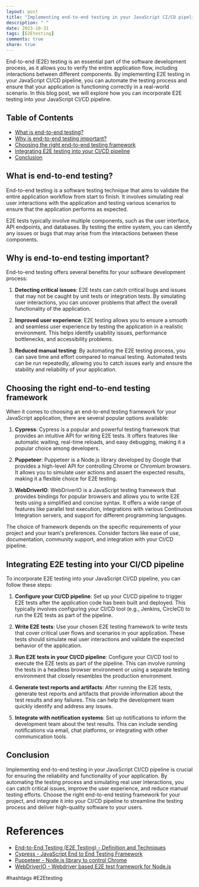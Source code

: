 ```yaml
---
layout: post
title: "Implementing end-to-end testing in your JavaScript CI/CD pipeline"
description: " "
date: 2023-10-31
tags: [E2Etesting]
comments: true
share: true
---
```


End-to-end (E2E) testing is an essential part of the software development process, as it allows you to verify the entire application flow, including interactions between different components. By implementing E2E testing in your JavaScript CI/CD pipeline, you can automate the testing process and ensure that your application is functioning correctly in a real-world scenario. In this blog post, we will explore how you can incorporate E2E testing into your JavaScript CI/CD pipeline.

## Table of Contents

- [What is end-to-end testing?](#what-is-end-to-end-testing)
- [Why is end-to-end testing important?](#why-is-end-to-end-testing-important)
- [Choosing the right end-to-end testing framework](#choosing-the-right-end-to-end-testing-framework)
- [Integrating E2E testing into your CI/CD pipeline](#integrating-e2e-testing-into-your-cicd-pipeline)
- [Conclusion](#conclusion)

## What is end-to-end testing?

End-to-end testing is a software testing technique that aims to validate the entire application workflow from start to finish. It involves simulating real user interactions with the application and testing various scenarios to ensure that the application performs as expected.

E2E tests typically involve multiple components, such as the user interface, API endpoints, and databases. By testing the entire system, you can identify any issues or bugs that may arise from the interactions between these components.

## Why is end-to-end testing important?

End-to-end testing offers several benefits for your software development process:

1. **Detecting critical issues**: E2E tests can catch critical bugs and issues that may not be caught by unit tests or integration tests. By simulating user interactions, you can uncover problems that affect the overall functionality of the application.

2. **Improved user experience**: E2E testing allows you to ensure a smooth and seamless user experience by testing the application in a realistic environment. This helps identify usability issues, performance bottlenecks, and accessibility problems.

3. **Reduced manual testing**: By automating the E2E testing process, you can save time and effort compared to manual testing. Automated tests can be run repeatedly, allowing you to catch issues early and ensure the stability and reliability of your application.

## Choosing the right end-to-end testing framework

When it comes to choosing an end-to-end testing framework for your JavaScript application, there are several popular options available:

1. **Cypress**: Cypress is a popular and powerful testing framework that provides an intuitive API for writing E2E tests. It offers features like automatic waiting, real-time reloads, and easy debugging, making it a popular choice among developers.

2. **Puppeteer**: Puppeteer is a Node.js library developed by Google that provides a high-level API for controlling Chrome or Chromium browsers. It allows you to simulate user actions and assert the expected results, making it a flexible choice for E2E testing.

3. **WebDriverIO**: WebDriverIO is a JavaScript testing framework that provides bindings for popular browsers and allows you to write E2E tests using a simplified and concise syntax. It offers a wide range of features like parallel test execution, integrations with various Continuous Integration servers, and support for different programming languages.

The choice of framework depends on the specific requirements of your project and your team's preferences. Consider factors like ease of use, documentation, community support, and integration with your CI/CD pipeline.

## Integrating E2E testing into your CI/CD pipeline

To incorporate E2E testing into your JavaScript CI/CD pipeline, you can follow these steps:

1. **Configure your CI/CD pipeline**: Set up your CI/CD pipeline to trigger E2E tests after the application code has been built and deployed. This typically involves configuring your CI/CD tool (e.g., Jenkins, CircleCI) to run the E2E tests as part of the pipeline.

2. **Write E2E tests**: Use your chosen E2E testing framework to write tests that cover critical user flows and scenarios in your application. These tests should simulate real user interactions and validate the expected behavior of the application.

3. **Run E2E tests in your CI/CD pipeline**: Configure your CI/CD tool to execute the E2E tests as part of the pipeline. This can involve running the tests in a headless browser environment or using a separate testing environment that closely resembles the production environment.

4. **Generate test reports and artifacts**: After running the E2E tests, generate test reports and artifacts that provide information about the test results and any failures. This can help the development team quickly identify and address any issues.

5. **Integrate with notification systems**: Set up notifications to inform the development team about the test results. This can include sending notifications via email, chat platforms, or integrating with other communication tools.

## Conclusion

Implementing end-to-end testing in your JavaScript CI/CD pipeline is crucial for ensuring the reliability and functionality of your application. By automating the testing process and simulating real user interactions, you can catch critical issues, improve the user experience, and reduce manual testing efforts. Choose the right end-to-end testing framework for your project, and integrate it into your CI/CD pipeline to streamline the testing process and deliver high-quality software to your users.

# References

- [End-to-End Testing (E2E Testing) - Definition and Techniques](https://www.browserstack.com/guide/end-to-end-testing)
- [Cypress - JavaScript End to End Testing Framework](https://www.cypress.io/)
- [Puppeteer - Node.js library to control Chrome](https://pptr.dev/)
- [WebDriverIO - Webdriver based E2E test framework for Node.js](https://webdriver.io/)

#hashtags #E2Etesting